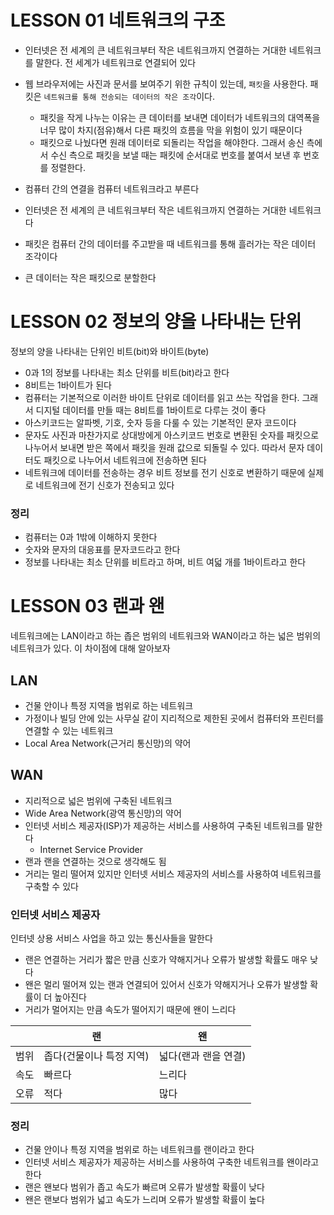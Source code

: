 # LESSON 01 네트워크의 구조

- 인터넷은 전 세계의 큰 네트워크부터 작은 네트워크까지 연결하는 거대한 네트워크를 말한다. 전 세계가 네트워크로 연결되어 있다
- 웹 브라우저에는 사진과 문서를 보여주기 위한 규칙이 있는데, `패킷`을 사용한다. 패킷은 `네트워크를 통해 전송되는 데이터의 작은 조각`이다.
    - 패킷을 작게 나누는 이유는 큰 데이터를 보내면 데이터가 네트워크의 대역폭을 너무 많이 차지(점유)해서 다른 패킷의 흐름을 막을 위험이 있기 때문이다
    - 패킷으로 나눴다면 원래 데이터로 되돌리는 작업을 해야한다. 그래서 송신 측에서 수신 측으로 패킷을 보낼 때는 패킷에 순서대로 번호를 붙여서 보낸 후 번호를 정렬한다.
    
- 컴퓨터 간의 연결을 컴퓨터 네트워크라고 부른다
- 인터넷은 전 세계의 큰 네트워크부터 작은 네트워크까지 연결하는 거대한 네트워크다
- 패킷은 컴퓨터 간의 데이터를 주고받을 때 네트워크를 통해 흘러가는 작은 데이터 조각이다
- 큰 데이터는 작은 패킷으로 분할한다

# LESSON 02 정보의 양을 나타내는 단위

정보의 양을 나타내는 단위인 비트(bit)와 바이트(byte)

- 0과 1의 정보를 나타내는 최소 단위를 비트(bit)라고 한다
- 8비트는 1바이트가 된다
- 컴퓨터는 기본적으로 이러한 바이트 단위로 데이터를 읽고 쓰는 작업을 한다. 그래서 디지털 데이터를 만들 때는 8비트를 1바이트로 다루는 것이 좋다
- 아스키코드는 알파벳, 기호, 숫자 등을 다룰 수 있는 기본적인 문자 코드이다
- 문자도 사진과 마찬가지로 상대방에게 아스키코드 번호로 변환된 숫자를 패킷으로 나누어서 보내면 받은 쪽에서 패킷을 원래 값으로 되돌릴 수 있다. 따라서 문자 데이터도 패킷으로 나누어서 네트워크에 전송하면 된다
- 네트워크에 데이터를 전송하는 경우 비트 정보를 전기 신호로 변환하기 때문에 실제로 네트워크에 전기 신호가 전송되고 있다

### 정리

- 컴퓨터는 0과 1밖에 이해하지 못한다
- 숫자와 문자의 대응표를 문자코드라고 한다
- 정보를 나타내는 최소 단위를 비트라고 하며, 비트 여덟 개를 1바이트라고 한다

# LESSON 03 랜과 왠

네트워크에는 LAN이라고 하는 좁은 범위의 네트워크와 WAN이라고 하는 넓은 범위의 네트워크가 있다. 이 차이점에 대해 알아보자

## LAN

- 건물 안이나 특정 지역을 범위로 하는 네트워크
- 가정이나 빌딩 안에 있는 사무실 같이 지리적으로 제한된 곳에서 컴퓨터와 프린터를 연결할 수 있는 네트워크
- Local Area Network(근거리 통신망)의 약어

## WAN

- 지리적으로 넓은 범위에 구축된 네트워크
- Wide Area Network(광역 통신망)의 약어
- 인터넷 서비스 제공자(ISP)가 제공하는 서비스를 사용하여 구축된 네트워크를 말한다
    - Internet Service Provider
- 랜과 랜을 연결하는 것으로 생각해도 됨
- 거리는 멀리 떨어져 있지만 인터넷 서비스 제공자의 서비스를 사용하여 네트워크를 구축할 수 있다

### 인터넷 서비스 제공자

인터넷 상용 서비스 사업을 하고 있는 통신사들을 말한다

- 랜은 연결하는 거리가 짧은 만큼 신호가 약해지거나 오류가 발생할 확률도 매우 낮다
- 왠은 멀리 떨어져 있는 랜과 연결되어 있어서 신호가 약해지거나 오류가 발생할 확률이 더 높아진다
- 거리가 멀어지는 만큼 속도가 떨어지기 때문에 왠이 느리다

|  | 랜 | 왠 |
| --- | --- | --- |
| 범위 | 좁다(건물이나 특정 지역) | 넓다(랜과 랜을 연결) |
| 속도 | 빠르다 | 느리다 |
| 오류 | 적다 | 많다 |

### 정리

- 건물 안이나 특정 지역을 범위로 하는 네트워크를 랜이라고 한다
- 인터넷 서비스 제공자가 제공하는 서비스를 사용하여 구축한 네트워크를 왠이라고 한다
- 랜은 왠보다 범위가 좁고 속도가 빠르며 오류가 발생할 확률이 낮다
- 왠은 랜보다 범위가 넓고 속도가 느리며 오류가 발생할 확률이 높다
